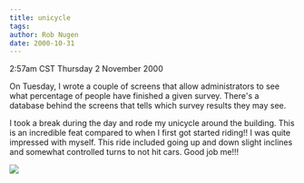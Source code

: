 ```yaml
---
title: unicycle
tags: 
author: Rob Nugen
date: 2000-10-31
---
```


<title>unicycle</title>
<p class=date>2:57am CST Thursday 2 November 2000

<p>On Tuesday, I wrote a couple of screens that allow administrators
to see what percentage of people have finished a given survey.
There's a database behind the screens that tells which survey results
they may see.

<p>I took a break during the day and rode my unicycle around the
building.  This is an incredible feat compared to when I first got
started riding!!  I was quite impressed with myself.  This ride
included going up and down slight inclines and somewhat controlled
turns to not hit cars.  Good job me!!!

<p><img src='/images/rob/wL-ROB.gif'>

